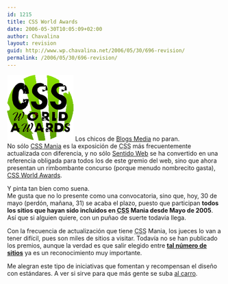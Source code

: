 ```yaml
---
id: 1215
title: CSS World Awards
date: 2006-05-30T10:05:09+02:00
author: Chavalina
layout: revision
guid: http://www.wp.chavalina.net/2006/05/30/696-revision/
permalink: /2006/05/30/696-revision/
---
```

<img class="imgizqda" src="/imagenes/fotos/css-world-awards-logo.gif" alt="CSS World Awards" /> Los chicos de <a href="http://blogsmedia.com/" target="_blank">Blogs Media</a> no paran.  
No s&oacute;lo <a href="http://cssmania.com/" target="_blank">CSS Mania</a> es la exposici&oacute;n de <acronym title="Cascade Style Sheets">CSS</acronym> m&aacute;s frecuentemente actualizada con diferencia, y no s&oacute;lo <a href="http://sentidoweb.com/" target="_blank">Sentido Web</a> se ha convertido en una referencia obligada para todos los de este gremio del web, sino que ahora presentan un rimbombante concurso (porque menudo nombrecito gasta), <a href="http://awards.cssmania.com/" target="_blank">CSS World Awards</a>.

Y pinta tan bien como suena.  
Me gusta que no lo presente como una convocatoria, sino que, hoy, 30 de mayo (perd&oacute;n, ma&ntilde;ana, 31) se acaba el plazo, puesto que participan **todos los sitios que hayan sido incluidos en <acronym title="Cascade Style Sheets">CSS</acronym> Mania desde Mayo de 2005**. As&iacute; que si alguien quiere, con un pu&ntilde;ao de suerte todav&iacute;a llega.

Con la frecuencia de actualizaci&oacute;n que tiene <acronym title="Cascade Style Sheets">CSS</acronym> Mania, los jueces lo van a tener dif&iacute;cil, pues son miles de sitios a visitar. Todav&iacute;a no se han publicado los premios, aunque la verdad es que salir elegido entre **<a href="http://cssmania.com/galleries/" target="_blank">tal n&uacute;mero de sitios</a>** ya es un reconocimiento muy importante.

Me alegran este tipo de iniciativas que fomentan y recompensan el dise&ntilde;o con est&aacute;ndares. A ver si sirve para que m&aacute;s gente se suba <a href="http://www.w3.org/" target="_blank">al carro</a>.